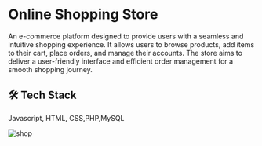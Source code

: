 # Online Shopping Store

An e-commerce platform designed to provide users with a seamless and intuitive shopping experience. It allows users to browse products, add items to their cart, place orders, and manage their accounts. The store aims to deliver a user-friendly interface and efficient order management for a smooth shopping journey.

## 🛠 Tech Stack
Javascript, HTML, CSS,PHP,MySQL

![shop](https://github.com/user-attachments/assets/9cdb833a-e055-4c21-9de3-fde0b05531b9)
